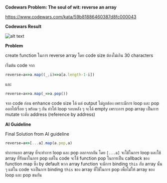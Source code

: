 **Codewars Problem: The soul of wit: reverse an array**

https://www.codewars.com/kata/59b81886460387d8fc000043

**Codewars Result**

![alt text](http://url/to/img.png)

**Problem**

create function ในการ reverse array โดย code size ต้องไม่เกิน 30 characters

เริ่มต้น code จาก
```javascript
reverse=a=>a.map((_,i)=>a[a.length-1-i])
```
และ

```javascript
reverse=a=>a.map(_=>a.pop())
```
จาก code ก่อน enhance code size ได้ แต่ output ไม่ถูกต้อง เพราะมีการ loop และ pop ออกไปเรื่อย ๆ พร้อม ๆ กัน ทำให้ loop รอบหลัง ๆ จะได้ empty เพราะการ pop array เป็นการ mutate ระดับ address (reference by address)

**AI Guideline**

Final Solution from AI guideline
```javascript
reverse=a=>[...a].map(a.pop,a)
```

ทำการแยก array ที่จะทำการ loop และ pop ออกจากกัน โดย `[...a]` จะใช้ในการ loop และใช้ array ที่รับมาในการ pop แต่ใน code จะใช้ function pop ในการเป็น callback ของ function map ซึ่ง by default พวก array function จะมีการ binding `this` กับ array นั้น ๆ แต่ใน code จะเป็นการ binding `this` ของ array ที่ใช้ในการ pop เพื่อไม่ให้ array ของ loop และ pop ชนกัน

